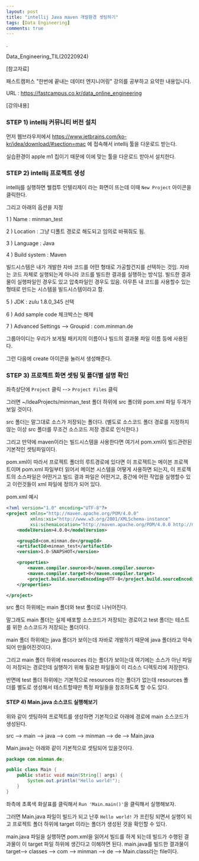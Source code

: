 ```yaml
---
layout: post
title: "intellij Java maven 개발환경 셋팅하기"
tags: [Data Engineering]
comments: true
---
```


.

Data_Engineering_TIL(20220924)

[참고자료]

패스트캠퍼스 "한번에 끝내는 데이터 엔지니어링" 강의를 공부하고 요약한 내용입니다.

URL : https://fastcampus.co.kr/data_online_engineering

[강의내용]

### STEP 1) intellij 커뮤니티 버전 설치

먼저 웹브라우저에서 https://www.jetbrains.com/ko-kr/idea/download/#section=mac 에 접속해서 intellij 툴을 다운로드 받는다.

실습환경이 apple m1 칩이기 때문에 이에 맞는 툴을 다운로드 받아서 설치한다.

### STEP 2) intellij 프로젝트 생성

intellij를 실행하면 웰컴투 인텔리제이 라는 화면이 뜨는데 이때 `New Project` 아이콘을 클릭한다.

그리고 아래의 옵션을 지정

1 ) Name : minman_test

2 ) Location : 그냥 디폴트 경로로 해도되고 임의로 바꿔줘도 됨.

3 ) Language : Java

4 ) Build system : Maven

빌드시스템은 내가 개발한 자바 코드를 어떤 형태로 가공할건지를 선택하는 것임. 자바는 코드 자체로 실행되는게 아니라 코드를 빌드한 결과를 실행하는 방식임. 빌드한 결과물이 실행파일인 경우도 있고 압축파일인 경우도 있음. 아무튼 내 코드를 사용할수 있는 형태로 만드는 시스템을 빌드시스템이라고 함.

5 ) JDK : zulu 1.8.0_345 선택

6 ) Add sample code 체크박스는 해제

7 ) Advanced Settings --> Groupid : com.minman.de

그룹아이디는 우리가 보게될 패키지의 이름이나 빌드의 결과물 파일 이름 등에 사용된다.

그런 다음에 create 아이콘을 눌러서 생성해준다.

### STEP 3) 프로젝트 화면 셋팅 및 폴더별 설명 확인

좌측상단에 `Project` 클릭 --> `Project Files` 클릭

그러면 ~/IdeaProjects/minman_test 폴더 하위에 src 폴더와 pom.xml 파일 두개가 보일 것이다.

src 폴더는 말그대로 소스가 저장되는 폴더다. (별도로 소스코드 폴더 경로를 지정하지 않는 이상 src 폴더를 무조건 소스코드 저장 경로로 인식한다.)

그리고 만약에 maven이라는 빌드시스템을 사용한다면 여기서 pom.xml이 빌드관련된 기본적인 셋팅파일이다.

pom.xml이 따라서 프로젝트 폴더의 루트경로에 있다면 이 프로젝트는 메이븐 프로젝트이며 pom.xml 파일부터 읽어서 메이븐 시스템을 어떻게 사용하면 되는지, 이 프로젝트의 소스파일은 어떤거고 빌드 결과 파일은 어떤거고, 중간에 어떤 작업을 실행할수 있고 이런것들이 xml 파일에 정의가 되어 있다. 

pom.xml 예시

```xml
<?xml version="1.0" encoding="UTF-8"?>
<project xmlns="http://maven.apache.org/POM/4.0.0"
         xmlns:xsi="http://www.w3.org/2001/XMLSchema-instance"
         xsi:schemaLocation="http://maven.apache.org/POM/4.0.0 http://maven.apache.org/xsd/maven-4.0.0.xsd">
    <modelVersion>4.0.0</modelVersion>

    <groupId>com.minman.de</groupId>
    <artifactId>minman_test</artifactId>
    <version>1.0-SNAPSHOT</version>

    <properties>
        <maven.compiler.source>8</maven.compiler.source>
        <maven.compiler.target>8</maven.compiler.target>
        <project.build.sourceEncoding>UTF-8</project.build.sourceEncoding>
    </properties>

</project>
```

src 폴더 하위에는 main 폴더와 test 폴더로 나뉘어진다.

말그래도 main 폴더는 실제 배포할 소스코드가 저장되는 경로이고 test 폴더는 테스트를 위한 소스코드가 저장되는 폴더이다. 

main 폴더 하위에는 java 폴더가 보이는데 자바로 개발하기 때문에 java 폴더라고 약속되어 만들어진것이다.

그리고 main 폴더 하위에 resources 라는 폴더가 보이는데 여기에는 소스가 아닌 파일이 저장되는 경로인데 실행하기 위해 필요한 파일들이 이 리소스 디렉토리에 저장한다.

반면에 test 폴더 하위에는 기본적으로 resources 라는 폴더가 없는데 resources 폴더를 별도로 생성해서 테스트할때만 특정 파일들을 참조하도록 할 수도 있다.

#### STEP 4) Main.java 소스코드 실행해보기

위와 같이 셋팅하여 프로젝트를 생성하면 기본적으로 아래에 경로에 main 소스코드가 생성된다.

src --> main --> java --> com --> minman --> de --> Main.java

Main.java는 아래와 같이 기본적으로 셋팅되어 있을것이다.

```java
package com.minman.de;

public class Main {
    public static void main(String[] args) {
        System.out.println("Hello world!");
    }
}
```

좌측에 초록색 화살표를 클릭해서 `Run 'Main.main()'`을 클릭해서 실행해보자.

그러면 Main.java 파일이 빌드가 되고 난후 `Hello world!` 가 프린팅 되면서 실행이 되고 프로젝트 폴더 하위에 target 이라는 폴더가 생성된 것을 확인할 수 있다.

main.java 파일을 실행하면 pom.xml을 읽어서 빌드를 하게 되는데 빌드가 수행된 결과물이 이 target 파일 하위에 생긴다고 이해하면 된다. main.java를 빌드한 결과물이 target--> classes --> com --> minman --> de --> Main.class라는 file이다.